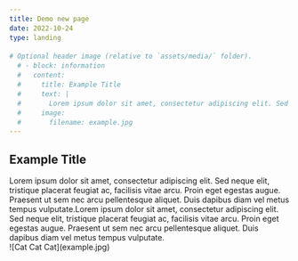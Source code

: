 ```yaml
---
title: Demo new page
date: 2022-10-24
type: landing

# Optional header image (relative to `assets/media/` folder).
  # - block: information
  #   content:
  #     title: Example Title
  #     text: | 
  #       Lorem ipsum dolor sit amet, consectetur adipiscing elit. Sed neque elit, tristique placerat feugiat ac, facilisis vitae arcu. Proin eget egestas augue. Praesent ut sem nec arcu pellentesque aliquet. Duis dapibus diam vel metus tempus vulputate.Lorem ipsum dolor sit amet, consectetur adipiscing elit. Sed neque elit, tristique placerat feugiat ac, facilisis vitae arcu. Proin eget egestas augue. Praesent ut sem nec arcu pellentesque aliquet. Duis dapibus diam vel metus tempus vulputate.
  #     image:
  #       filename: example.jpg
---
```

<h2 class="p-2 text-dark text-start">Example Title</h1>
<div class="fs-5 text-break">Lorem ipsum dolor sit amet, consectetur adipiscing elit. Sed neque elit, tristique placerat feugiat ac, facilisis vitae arcu. Proin eget egestas augue. Praesent ut sem nec arcu pellentesque aliquet. Duis dapibus diam vel metus tempus vulputate.Lorem ipsum dolor sit amet, consectetur adipiscing elit. Sed neque elit, tristique placerat feugiat ac, facilisis vitae arcu. Proin eget egestas augue. Praesent ut sem nec arcu pellentesque aliquet. Duis dapibus diam vel metus tempus vulputate.</div>
![Cat Cat Cat](example.jpg)
